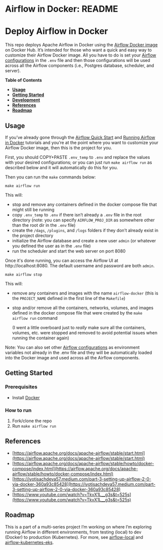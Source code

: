 # Airflow in Docker: README

# Deploy Airflow in Docker

This repo deploys Apache Airflow in Docker using the [Airflow Docker image](https://hub.docker.com/r/apache/airflow) on Docker Hub. It’s intended for those who want a quick and easy way to customize their Airflow Docker image. All you have to do is set your [Airflow configurations](https://airflow.apache.org/docs/apache-airflow/2.5.2/configurations-ref.html) in the `.env` file and then those configurations will be used across all the Airflow components (i.e., Postgres database, scheduler, and server).

**Table of Contents**

- [**Usage**](#usage)
- [**Getting Started**](#getting-started)
- [**Development**](#development)
- [**References**](#references)
- [**Roadmap**](#roadmap)

## **Usage**

If you’ve already gone through the [Airflow Quick Start](https://airflow.apache.org/docs/apache-airflow/stable/start.html) and [Running Airflow in Docker](https://airflow.apache.org/docs/apache-airflow/stable/howto/docker-compose/index.html) tutorials and you’re at the point where you want to customize your Airflow Docker image, then this is the project for you. 

First, you should COPY+PASTE `.env_temp` to `.env` and replace the values with your desired configurations; or you can just run `make airflow run` as described below and it will automatically do this for you.

Then you can run the `make` commands below:

```docker
make airflow run 
```

This will:

- stop and remove any containers defined in the docker compose file that might still be running
- copy `.env_temp` to `.env` if there isn’t already a `.env` file in the root directory (note: you can specify `AIRFLOW_PROJ_DIR` as somewhere other than the root dir in the `.env` file)
- create the `/dags`, `/plugins`, and `/logs` folders if they don’t already exist in the project directory
- initialize the Airflow database and create a new user `admin` (or whatever you defined the user as in the `.env` file)
- run the scheduler and start the web server on port 8080

Once it's done running, you can access the Airflow UI at http://localhost:8080. The default username and password are both `admin`.

```docker
make airflow stop
```

This will:

- remove any containers and images with the name `airflow-docker` (this is the `PROJECT_NAME` defined in the first line of the `Makefile`)
- stop and/or remove all the containers, networks, volumes, and images defined in the docker compose file that were created by the `make airflow run` command
    
    (I went a little overboard just to *really* make sure all the containers, volumes, etc. were stopped and removed to avoid potential issues when running the container again)
    

Note: You can also set other [Airflow configurations](https://airflow.apache.org/docs/apache-airflow/2.5.2/configurations-ref.html) as environment variables not already in the .env file and they will be automatically loaded into the Docker image and used across all the Airflow components. 

## **Getting Started**

### **Prerequisites**

- Install [Docker](https://docs.docker.com/get-docker/)

### How to run

1. Fork/clone the repo
2. Run `make airflow run`

## References

- [https://airflow.apache.org/docs/apache-airflow/stable/start.html](https://airflow.apache.org/docs/apache-airflow/stable/start.html)
- [https://airflow.apache.org/docs/apache-airflow/stable/howto/docker-compose/index.html](https://airflow.apache.org/docs/apache-airflow/stable/howto/docker-compose/index.html)
- [https://jyotisachdeva57.medium.com/part-3-setting-up-airflow-2-0-via-docker-360a93c85428](https://jyotisachdeva57.medium.com/part-3-setting-up-airflow-2-0-via-docker-360a93c85428)
- [https://www.youtube.com/watch?v=TkvX1L__g3s&t=525s](https://www.youtube.com/watch?v=TkvX1L__g3s&t=525s)

## **Roadmap**

This is a part of a multi-series project I’m working on where I’m exploring running Airflow in different environments, from testing (local) to dev (Docker) to production (Kubernetes). For more, see [airflow-local](https://github.com/schererjulie/airflow-local) and [airflow-kubernetes-eks](https://github.com/schererjulie/airflow-kubernetes-eks).